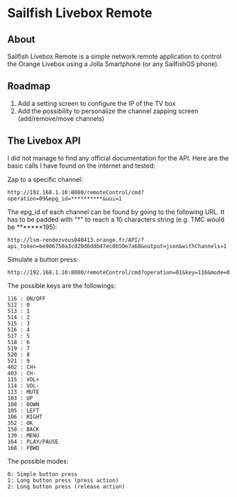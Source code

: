 Sailfish Livebox Remote
=======================

About
-----

Sailfish Livebox Remote is a simple network remote application to control the Orange Livebox using a Jolla Smartphone (or any SailfishOS phone).

Roadmap
-------

1. Add a setting screen to configure the IP of the TV box
2. Add the possibility to personalize the channel zapping screen (add/remove/move channels)

The Livebox API
---------------

I did not manage to find any official documentation for the API. Here are the basic calls I have found on the internet and tested:

Zap to a specific channel:

    http://192.168.1.10:8080/remoteControl/cmd?operation=09&epg_id=**********&uui=1

The epg_id of each channel can be found by going to the following URL. It has to be padded with "\*" to reach a 10 characters string (e.g. TMC would be *******195):

    http://lsm-rendezvous040413.orange.fr/API/?api_token=be906750a3cd20d6ddb47ec0b50e7a68&output=json&withChannels=1
    
Simulate a button press:

    http://192.168.1.10:8080/remoteControl/cmd?operation=01&key=116&mode=0
    
The possible keys are the followings:

    116 : ON/OFF
    512 : 0
    513 : 1
    514 : 2
    515 : 3
    516 : 4
    517 : 5
    518 : 6
    519 : 7
    520 : 8
    521 : 9
    402 : CH+
    403 : CH-
    115 : VOL+
    114 : VOL-
    113 : MUTE
    103 : UP
    108 : DOWN
    105 : LEFT
    106 : RIGHT
    352 : OK
    158 : BACK
    139 : MENU
    164 : PLAY/PAUSE
    168 : FBWD

The possible modes:

    0: Simple button press
    1: Long button press (press action)
    2: Long button press (release action)
